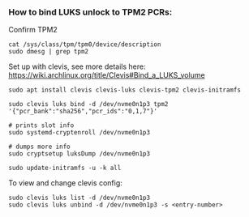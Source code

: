 ### How to bind LUKS unlock to TPM2 PCRs:

Confirm TPM2

```
cat /sys/class/tpm/tpm0/device/description
sudo dmesg | grep tpm2
```

Set up with clevis, see more details here: https://wiki.archlinux.org/title/Clevis#Bind_a_LUKS_volume

```
sudo apt install clevis clevis-luks clevis-tpm2 clevis-initramfs

sudo clevis luks bind -d /dev/nvme0n1p3 tpm2 '{"pcr_bank":"sha256","pcr_ids":"0,1,7"}'

# prints slot info
sudo systemd-cryptenroll /dev/nvme0n1p3

# dumps more info
sudo cryptsetup luksDump /dev/nvme0n1p3

sudo update-initramfs -u -k all
```

To view and change clevis config:

```
sudo clevis luks list -d /dev/nvme0n1p3
sudo clevis luks unbind -d /dev/nvme0n1p3 -s <entry-number>
```
